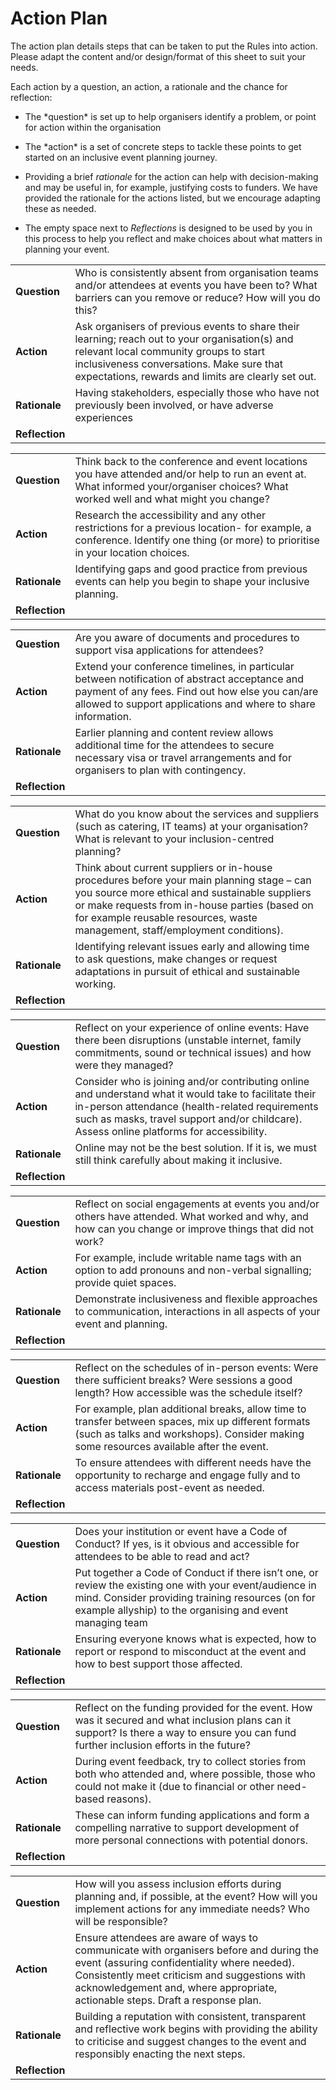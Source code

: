 # Action Plan

The action plan details steps that can be taken to put the Rules into action. Please adapt the content and/or design/format of this sheet to suit your needs.

Each action by a question, an action, a rationale and the chance for reflection:

- The *question\* is set up to help organisers identify a problem, or point for action within the organisation

- The *action\* is a set of concrete steps to tackle these points to get started on an inclusive event planning journey. 

- Providing a brief *rationale* for the action can help with decision-making and may be useful in, for example, justifying costs to funders. We have provided the rationale for the actions listed, but we encourage adapting these as needed.

- The empty space next to *Reflections* is designed to be used by you in this process to help you reflect and make choices about what matters in planning your event. 

|                |                                                                                                                                                                                                                                                  |
| -------------- | ------------------------------------------------------------------------------------------------------------------------------------------------------------------------------------------------------------------------------------------------ |
| **Question**   | Who is consistently absent from organisation teams and/or attendees at events you have been to? What barriers can you remove or reduce? How will you do this?                                                                                    |
| **Action**     | Ask organisers of previous events to share their learning; reach out to your organisation(s) and relevant local community groups to start inclusiveness conversations. Make sure that expectations, rewards and limits are clearly set out. |
| **Rationale**  | Having stakeholders, especially those who have not previously been involved, or have adverse experiences                                                                                                                                         |
| **Reflection** |                                                                                                                                                                                                                                                  |

|                |                                                                                                                                                                                      |
| -------------- | ------------------------------------------------------------------------------------------------------------------------------------------------------------------------------------ |
| **Question**   | Think back to the conference and event locations you have attended and/or help to run an event at. What informed your/organiser choices? What worked well and what might you change? |
| **Action**     | Research the accessibility and any other restrictions for a previous location- for example, a conference. Identify one thing (or more) to prioritise in your location choices.       |
| **Rationale**  | Identifying gaps and good practice from previous events can help you begin to shape your inclusive planning.                                                                         |
| **Reflection** |                                                                                                                                                                                      |

|                |                                                                                                                                                                                                                    |
| -------------- | ------------------------------------------------------------------------------------------------------------------------------------------------------------------------------------------------------------------ |
| **Question**   | Are you aware of documents and procedures to support visa applications for attendees?                                                                                                                              |
| **Action**     | Extend your conference timelines, in particular between notification of abstract acceptance and payment of any fees. Find out how else you can/are allowed to support applications and where to share information. |
| **Rationale**  | Earlier planning and content review allows additional time for the attendees to secure necessary visa or travel arrangements and for organisers to plan with contingency.                                          |
| **Reflection** |                                                                                                                                                                                                                    |

|                |                                                                                                                                                                                                                                                                         |
| -------------- | ----------------------------------------------------------------------------------------------------------------------------------------------------------------------------------------------------------------------------------------------------------------------- |
| **Question**   | What do you know about the services and suppliers (such as catering, IT teams) at your organisation? What is relevant to your inclusion-centred planning?                                                                                                             |
| **Action**     | Think about current suppliers or in-house procedures before your main planning stage – can you source more ethical and sustainable suppliers or make requests from in-house parties (based on for example reusable resources, waste management, staff/employment conditions). |
| **Rationale**  | Identifying relevant issues early and allowing time to ask questions, make changes or request adaptations in pursuit of ethical and sustainable working.                                                                                                                |
| **Reflection** |                                                                                                                                                                                                                                                                         |

|                |                                                                                                                                                                                                                                                             |
| -------------- | ----------------------------------------------------------------------------------------------------------------------------------------------------------------------------------------------------------------------------------------------------------- |
| **Question**   | Reflect on your experience of online events: Have there been disruptions (unstable internet, family commitments, sound or technical issues) and how were they managed?                                                                                 |
| **Action**     | Consider who is joining and/or contributing online and understand what it would take to facilitate their in-person attendance (health-related requirements such as masks, travel support and/or childcare). Assess online platforms for accessibility. |
| **Rationale**  | Online may not be the best solution. If it is, we must still think carefully about making it inclusive.                                                                                                                                                     |
| **Reflection** |                                                                                                                                                                                                                                                             |

|                |                                                                                                                                                           |
| -------------- | --------------------------------------------------------------------------------------------------------------------------------------------------------- |
| **Question**   | Reflect on social engagements at events you and/or others have attended. What worked and why, and how can you change or improve things that did not work? |
| **Action**     | For example, include writable name tags with an option to add pronouns and non-verbal signalling; provide quiet spaces.                                   |
| **Rationale**  | Demonstrate inclusiveness and flexible approaches to communication, interactions in all aspects of your event and planning.                               |
| **Reflection** |                                                                                                                                                           |

|                |                                                                                                                                                                                |
| -------------- | ------------------------------------------------------------------------------------------------------------------------------------------------------------------------------ |
| **Question**   | Reflect on the schedules of in-person events: Were there sufficient breaks? Were sessions a good length? How accessible was the schedule itself?                               |
| **Action**     | For example, plan additional breaks, allow time to transfer between spaces, mix up different formats (such as talks and workshops). Consider making some resources available after the event. |
| **Rationale**  | To ensure attendees with different needs have the opportunity to recharge and engage fully and to access materials post-event as needed.                                       |
| **Reflection** |                                                                                                                                                                                |

|                |                                                                                                                                                                                                                 |
| -------------- | --------------------------------------------------------------------------------------------------------------------------------------------------------------------------------------------------------------- |
| **Question**   | Does your institution or event have a Code of Conduct? If yes, is it obvious and accessible for attendees to be able to read and act?                                                                           |
| **Action**     | Put together a Code of Conduct if there isn’t one, or review the existing one with your event/audience in mind. Consider providing training resources (on for example allyship) to the organising and event managing team |
| **Rationale**  | Ensuring everyone knows what is expected, how to report or respond to misconduct at the event and how to best support those affected.                                                                           |
| **Reflection** |                                                                                                                                                                                                                 |

|                |                                                                                                                                                                                           |
| -------------- | ----------------------------------------------------------------------------------------------------------------------------------------------------------------------------------------- |
| **Question**   | Reflect on the funding provided for the event. How was it secured and what inclusion plans can it support? Is there a way to ensure you can fund further inclusion efforts in the future? |
| **Action**     | During event feedback, try to collect stories from both who attended and, where possible, those who could not make it (due to financial or other need-based reasons).                     |
| **Rationale**  | These can inform funding applications and form a compelling narrative to support development of more personal connections with potential donors.                                          |
| **Reflection** |                                                                                                                                                                                           |

|                |                                                                                                                                                                                                                                                                          |
| -------------- | ------------------------------------------------------------------------------------------------------------------------------------------------------------------------------------------------------------------------------------------------------------------------ |
| **Question**   | How will you assess inclusion efforts during planning and, if possible, at the event? How will you implement actions for any immediate needs? Who will be responsible?                                                                                                   |
| **Action**     | Ensure attendees are aware of ways to communicate with organisers before and during the event (assuring confidentiality where needed). Consistently meet criticism and suggestions with acknowledgement and, where appropriate, actionable steps. Draft a response plan. |
| **Rationale**  | Building a reputation with consistent, transparent and reflective work begins with providing the ability to criticise and suggest changes to the event and responsibly enacting the next steps.                                                                          |
| **Reflection** |                                                                                                                                                                                                                                                                          |
